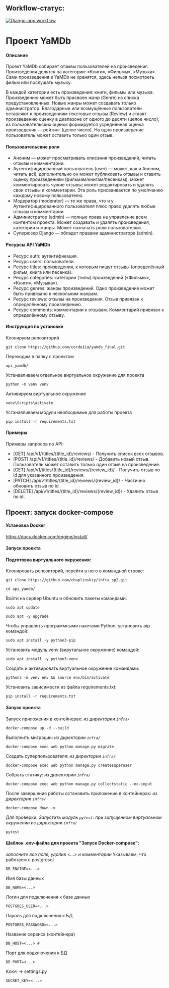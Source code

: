 ## Workflow-статус:
[![Django-app workflow](https://github.com/corde1ia/yamdb_final/actions/workflows/yamdb_workflow.yml/badge.svg)](https://github.com/corde1ia/yamdb_final/actions/workflows/yamdb_workflow.yml/)

# Проект YaMDb
#### Описание

Проект YaMDb собирает отзывы пользователей на произведения. Произведения делятся на категории: «Книги», «Фильмы», «Музыка».
Сами произведения в YaMDb не хранятся, здесь нельзя посмотреть фильм или послушать музыку.

В каждой категории есть произведения: книги, фильмы или музыка.
Произведению может быть присвоен жанр (Genre) из списка предустановленных. Новые жанры может создавать только администратор.
Благодарные или возмущённые пользователи оставляют к произведениям текстовые отзывы (Review) и ставят произведению оценку в диапазоне от одного до десяти (целое число); из пользовательских оценок формируется усреднённая оценка произведения — рейтинг (целое число). На одно произведение пользователь может оставить только один отзыв.

#### Пользовательские роли

- Аноним — может просматривать описания произведений, читать отзывы и комментарии.
- Аутентифицированный пользователь (user) — может, как и Аноним, читать всё, дополнительно он может публиковать отзывы и ставить оценку произведениям (фильмам/книгам/песенкам), может комментировать чужие отзывы; может редактировать и удалять свои отзывы и комментарии. Эта роль присваивается по умолчанию каждому новому пользователю.
- Модератор (moderator) — те же права, что и у Аутентифицированного пользователя плюс право удалять любые отзывы и комментарии.
- Администратор (admin) — полные права на управление всем контентом проекта. Может создавать и удалять произведения, категории и жанры. Может назначать роли пользователям.
- Суперюзер Django — обладет правами администратора (admin).

#### Ресурсы API YaMDb

- Ресурс auth: аутентификация.
- Ресурс users: пользователи.
- Ресурс titles: произведения, к которым пишут отзывы (определённый фильм, книга или песенка).
- Ресурс categories: категории (типы) произведений («Фильмы», «Книги», «Музыка»).
- Ресурс genres: жанры произведений. Одно произведение может быть привязано к нескольким жанрам.
- Ресурс reviews: отзывы на произведения. Отзыв привязан к определённому произведению.
- Ресурс comments: комментарии к отзывам. Комментарий привязан к определённому отзыву.

#### Инструкция по установке
Клонируем репозиторий
```
git clone https://github.com/corde1ia/yamdb_final.git
```

Переходим в папку с проектом
```
api_yamdb/
```

Устанавливаем отдельное виртуальное окружение для проекта
```
python -m venv venv
```
Активируем виртуальное окружение
```
venv\Scripts\activate
```
Устанавливаем модули необходимые для работы проекта
```
pip install -r requirements.txt
```

#### Примеры

Примеры запросов по API:

- [GET] /api/v1//titles/{title_id}/reviews/ - Получить список всех отзывов.
- [POST]  /api/v1//titles/{title_id}/reviews/ - Добавить новый отзыв. Пользователь может оставить только один отзыв на произведение.
- [GET] /api/v1/titles/{title_id}/reviews/{review_id}/ - Получить отзыв по id для указанного произведения.
- [PATCH] /api/v1/titles/{title_id}/reviews/{review_id}/ - Частично обновить отзыв по id.
- [DELETE] /api/v1/titles/{title_id}/reviews/{review_id}/ - Удалить отзыв по id.






## Проект: запуск docker-compose

#### Установка Docker
https://docs.docker.com/engine/install/

#### Запуск проекта

#### Подготовка виртуального окружения:
Клонировать репозиторий, перейти в него в командной строке:
```
git clone https://github.com/chaplinskiy/infra_sp2.git
```
```
cd api_yamdb/
```
Войти на сервер Ubuntu и обновить пакеты командами:
```
sudo apt update
```
```
sudo apt -y upgrade
```
Чтобы управлять программными пакетами Python, установить pip командой:
```
sudo apt install -y python3-pip
```
Установить модуль venv (вирутальное окружение) командой:
```
sudo apt install -y python3-venv
```
Cоздать и активировать виртуальное окружение командами:
```
python3 -m venv env && source env/bin/activate
```
Установить зависимости из файла requirements.txt:
```
pip install -r requirements.txt
```
#### Запуск проекта
Запуск приложения в контейнерах:
*из директории `infra/`*
```
docker-compose up -d --build
```
Выполнить миграции:
*из директории `infra/`*
```
docker-compose exec web python manage.py migrate
```
Создать суперпользователя:
*из директории `infra/`*
```
docker-compose exec web python manage.py createsuperuser
```
Собрать статику:
*из директории `infra/`*
```
docker-compose exec web python manage.py collectstatic --no-input
```
После завершения работы остановить приложение в контейнерах:
*из директории `infra/`*
```
docker-compose down -v
```
Для проверки:
*Запустить модуль `pytest`:*
*при запущенном виртуальном окружении*
*из директории `infra/`*
```
pytest
```

#### Шаблон .env-файла для проекта "Запуск Docker-compose":
*заполните все поля, удалив <...> и комментарии*
Указываем, что работаем с postgresql
```
DB_ENGINE=<...>
```
Имя базы данных
```
DB_NAME=<...>
```
Логин для подключения к базе данных
```
POSTGRES_USER=<...>
```
Пароль для подключения к БД
```
POSTGRES_PASSWORD=<...>
```
Название сервиса (контейнера)
```
DB_HOST=<...> #
```
Порт для подключения к БД
```
DB_PORT=<...>
```
Ключ -> settings.py
```
SECRET_KEY=<...>
```
